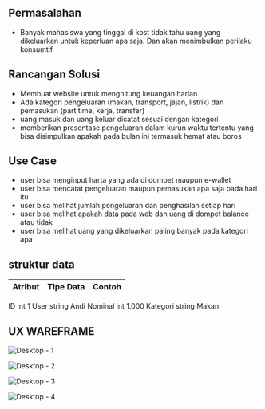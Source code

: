 ## Permasalahan
-	Banyak mahasiswa yang tinggal di kost tidak tahu uang yang dikeluarkan untuk keperluan apa saja. Dan akan menimbulkan perilaku konsumtif

## Rancangan Solusi
-	Membuat website untuk menghitung keuangan harian
-	Ada kategori pengeluaran (makan, transport, jajan, listrik) dan pemasukan (part time, kerja, transfer)
-	uang masuk dan uang keluar dicatat sesuai dengan kategori
-	memberikan presentase pengeluaran dalam kurun waktu tertentu yang bisa disimpulkan apakah pada bulan ini termasuk hemat atau boros

## Use Case
-	user bisa menginput harta yang ada di dompet maupun e-wallet
-	user bisa mencatat pengeluaran maupun pemasukan apa saja pada hari itu
-	user bisa melihat jumlah pengeluaran dan penghasilan setiap hari
-	user bisa melihat apakah data pada web dan uang di dompet balance atau tidak
-	user bisa melihat uang yang dikeluarkan paling banyak pada kategori apa

## struktur data
Atribut	| Tipe Data | Contoh
---|---|---
ID	int	1
User	string	Andi
Nominal	int	1.000
Kategori	string	Makan

## UX WAREFRAME

![Desktop - 1](https://user-images.githubusercontent.com/82722477/189568794-0a35bb88-d248-41a5-b3fb-a207beced63c.png)

![Desktop - 2](https://user-images.githubusercontent.com/82722477/189568825-e3bff4fc-dbc8-4a83-8af9-0f4443aa158d.png)

![Desktop - 3](https://user-images.githubusercontent.com/82722477/189568837-86ed9a33-72a6-46e0-8bd1-b40537861209.png)

![Desktop - 4](https://user-images.githubusercontent.com/82722477/189568948-45696783-1544-4fd3-98bd-ecac2043d7ce.png)
